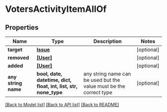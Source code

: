 # VotersActivityItemAllOf


## Properties
Name | Type | Description | Notes
------------ | ------------- | ------------- | -------------
**target** | [**Issue**](Issue.md) |  | [optional] 
**removed** | [**[User]**](User.md) |  | [optional] 
**added** | [**[User]**](User.md) |  | [optional] 
**any string name** | **bool, date, datetime, dict, float, int, list, str, none_type** | any string name can be used but the value must be the correct type | [optional]

[[Back to Model list]](../README.md#documentation-for-models) [[Back to API list]](../README.md#documentation-for-api-endpoints) [[Back to README]](../README.md)


